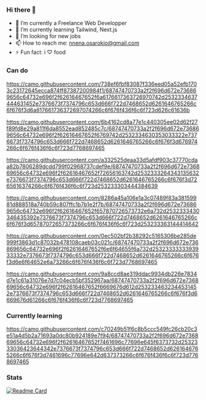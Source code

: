 ### Hi there 👋

<!--
**nosaroki/nosaroki** is a ✨ _special_ ✨ repository because its `README.md` (this file) appears on your GitHub profile.

Here are some ideas to get you started:-->

- 🔭 I’m currently a Freelance Web Developper
- 🌱 I’m currently learning Tailwind, Next.js
- 👯 I’m looking for new jobs
- 📫 How to reach me: nnena.osarokio@gmail.com
- ⚡ Fun fact: i ♡ food

### Can do

https://camo.githubusercontent.com/738ef6fbf83087f336eed05a52efb1703c23172645ecca874ff87387200984f1/68747470733a2f2f696d672e736869656c64732e696f2f62616467652f6a6176617363726970742d2532334637444631452e7376673f7374796c653d666f722d7468652d6261646765266c6f676f3d6a617661736372697074266c6f676f436f6c6f723d626c61636b

https://camo.githubusercontent.com/6b4162cd8a77e1c440305ee02d62f27f89fd8e29a811f6da8552ead852485c7c/68747470733a2f2f696d672e736869656c64732e696f2f62616467652f6769742d2532334630353033322e7376673f7374796c653d666f722d7468652d6261646765266c6f676f3d676974266c6f676f436f6c6f723d7768697465

https://camo.githubusercontent.com/a332525deaa33d5afdf903c37770cdaa82b7806289dcdd799f02968737cdef9e/68747470733a2f2f696d672e736869656c64732e696f2f62616467652f72656163742d2532333264343135632e7376673f7374796c653d666f722d7468652d6261646765266c6f676f3d7265616374266c6f676f436f6c6f723d253233303444384639

https://camo.githubusercontent.com/8286a45a106e1a3c07489f83a38159981d888518a740b59c807ffc1b7b1e2f7b/68747470733a2f2f696d672e736869656c64732e696f2f62616467652f657870726573732e6a732d2532333430346435392e7376673f7374796c653d666f722d7468652d6261646765266c6f676f3d65787072657373266c6f676f436f6c6f723d253233363144414642

https://camo.githubusercontent.com/0ec502bf2b38292c5165306be285de999f3863d1c87032b478108caeb03c021c/68747470733a2f2f696d672e736869656c64732e696f2f62616467652f6e6f64655f6a732d2532333333393933332e7376673f7374796c653d666f722d7468652d6261646765266c6f676f3d6e6f64652e6a73266c6f676f436f6c6f723d7768697465

https://camo.githubusercontent.com/9a8ccd8ae319ddac9934db226e7834d7e1c61a31076e7d7c04ecb5bf352967aa/68747470733a2f2f696d672e736869656c64732e696f2f62616467652f6669676d612d2532334632344531452e7376673f7374796c653d666f722d7468652d6261646765266c6f676f3d6669676d61266c6f676f436f6c6f723d7768697465

### Currently learning

https://camo.githubusercontent.com/c70249b51f6c8b5ccc549fc26cb20c3e51a4d5b2a71693a0dc80b924189e7f94/68747470733a2f2f696d672e736869656c64732e696f2f62616467652f7461696c77696e645f6373732d2532333036423644342e7376673f7374796c653d666f722d7468652d6261646765266c6f676f3d7461696c77696e642d637373266c6f676f436f6c6f723d7768697465

### Stats

[![Readme Card](https://github-readme-stats.vercel.app/api/pin/?username=nosaroki&repo=github-readme-stats)](https://github.com/nnosaroki/github-readme-stats)
